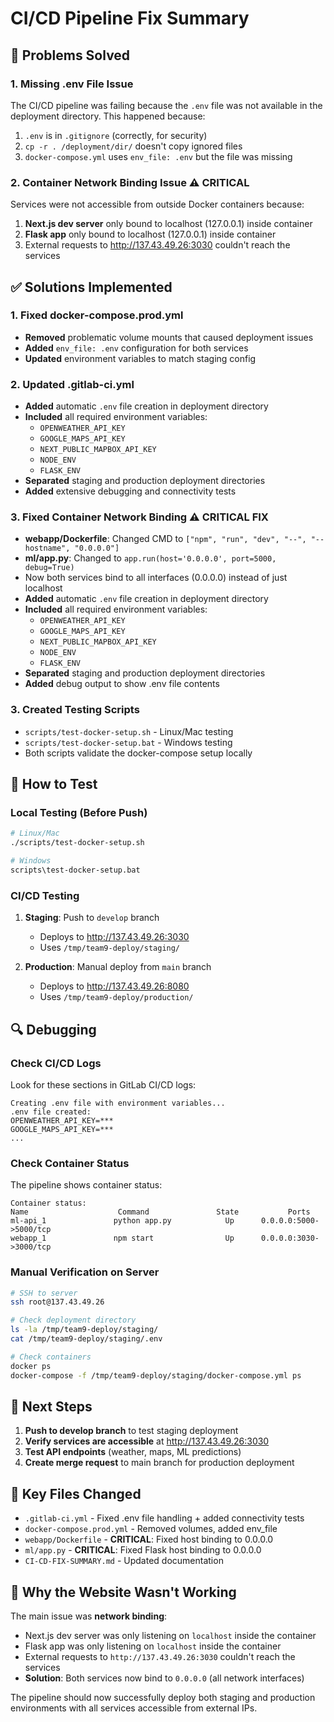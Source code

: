 # CI/CD Pipeline Fix Summary

## 🎯 Problems Solved

### 1. Missing .env File Issue
The CI/CD pipeline was failing because the `.env` file was not available in the deployment directory. This happened because:
1. `.env` is in `.gitignore` (correctly, for security)
2. `cp -r . /deployment/dir/` doesn't copy ignored files
3. `docker-compose.yml` uses `env_file: .env` but the file was missing

### 2. Container Network Binding Issue ⚠️ **CRITICAL**
Services were not accessible from outside Docker containers because:
1. **Next.js dev server** only bound to localhost (127.0.0.1) inside container
2. **Flask app** only bound to localhost (127.0.0.1) inside container
3. External requests to http://137.43.49.26:3030 couldn't reach the services

## ✅ Solutions Implemented

### 1. Fixed docker-compose.prod.yml
- **Removed** problematic volume mounts that caused deployment issues
- **Added** `env_file: .env` configuration for both services
- **Updated** environment variables to match staging config

### 2. Updated .gitlab-ci.yml
- **Added** automatic `.env` file creation in deployment directory
- **Included** all required environment variables:
  - `OPENWEATHER_API_KEY`
  - `GOOGLE_MAPS_API_KEY` 
  - `NEXT_PUBLIC_MAPBOX_API_KEY`
  - `NODE_ENV`
  - `FLASK_ENV`
- **Separated** staging and production deployment directories
- **Added** extensive debugging and connectivity tests

### 3. Fixed Container Network Binding ⚠️ **CRITICAL FIX**
- **webapp/Dockerfile**: Changed CMD to `["npm", "run", "dev", "--", "--hostname", "0.0.0.0"]`
- **ml/app.py**: Changed to `app.run(host='0.0.0.0', port=5000, debug=True)`
- Now both services bind to all interfaces (0.0.0.0) instead of just localhost
- **Added** automatic `.env` file creation in deployment directory
- **Included** all required environment variables:
  - `OPENWEATHER_API_KEY`
  - `GOOGLE_MAPS_API_KEY` 
  - `NEXT_PUBLIC_MAPBOX_API_KEY`
  - `NODE_ENV`
  - `FLASK_ENV`
- **Separated** staging and production deployment directories
- **Added** debug output to show .env file contents

### 3. Created Testing Scripts
- `scripts/test-docker-setup.sh` - Linux/Mac testing
- `scripts/test-docker-setup.bat` - Windows testing
- Both scripts validate the docker-compose setup locally

## 🧪 How to Test

### Local Testing (Before Push)
```bash
# Linux/Mac
./scripts/test-docker-setup.sh

# Windows
scripts\test-docker-setup.bat
```

### CI/CD Testing
1. **Staging**: Push to `develop` branch
   - Deploys to http://137.43.49.26:3030
   - Uses `/tmp/team9-deploy/staging/`

2. **Production**: Manual deploy from `main` branch
   - Deploys to http://137.43.49.26:8080
   - Uses `/tmp/team9-deploy/production/`

## 🔍 Debugging

### Check CI/CD Logs
Look for these sections in GitLab CI/CD logs:
```
Creating .env file with environment variables...
.env file created:
OPENWEATHER_API_KEY=***
GOOGLE_MAPS_API_KEY=***
...
```

### Check Container Status
The pipeline shows container status:
```
Container status:
Name                    Command               State           Ports
ml-api_1               python app.py            Up      0.0.0.0:5000->5000/tcp
webapp_1               npm start                Up      0.0.0.0:3030->3000/tcp
```

### Manual Verification on Server
```bash
# SSH to server
ssh root@137.43.49.26

# Check deployment directory
ls -la /tmp/team9-deploy/staging/
cat /tmp/team9-deploy/staging/.env

# Check containers
docker ps
docker-compose -f /tmp/team9-deploy/staging/docker-compose.yml ps
```

## 🚀 Next Steps

1. **Push to develop branch** to test staging deployment
2. **Verify services are accessible** at http://137.43.49.26:3030
3. **Test API endpoints** (weather, maps, ML predictions)
4. **Create merge request** to main branch for production deployment

## 📝 Key Files Changed

- `.gitlab-ci.yml` - Fixed .env file handling + added connectivity tests
- `docker-compose.prod.yml` - Removed volumes, added env_file
- `webapp/Dockerfile` - **CRITICAL**: Fixed host binding to 0.0.0.0
- `ml/app.py` - **CRITICAL**: Fixed Flask host binding to 0.0.0.0
- `CI-CD-FIX-SUMMARY.md` - Updated documentation

## 🚨 Why the Website Wasn't Working

The main issue was **network binding**:
- Next.js dev server was only listening on `localhost` inside the container
- Flask app was only listening on `localhost` inside the container  
- External requests to `http://137.43.49.26:3030` couldn't reach the services
- **Solution**: Both services now bind to `0.0.0.0` (all network interfaces)

The pipeline should now successfully deploy both staging and production environments with all services accessible from external IPs.

